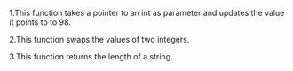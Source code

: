 1.This function takes a pointer to an int as parameter and updates the value it points to to 98.

2.This function swaps the values of two integers.

3.This function returns the length of a string.
